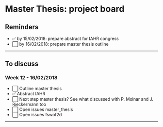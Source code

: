 # Master Thesis: project board

## Reminders
* :white_check_mark: by 15/02/2018: prepare abstract for IAHR congress
* :white_large_square: by 16/02/2018: prepare master thesis outline
----

## To discuss
### Week 12 - 16/02/2018
* :white_large_square: Outline master thesis
* :white_check_mark: Abstract IAHR
* :white_large_square: Next step master thesis? See what discussed with P. Molnar and J. Rieckermann too
* :white_large_square: Open issues master_thesis
* :white_large_square: Open issues fswof2d
----
